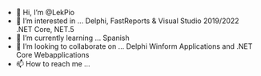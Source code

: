 - 👋 Hi, I’m @LekPio
- 👀 I’m interested in ... Delphi, FastReports & Visual Studio 2019/2022 .NET Core, NET.5
- 🌱 I’m currently learning ... Spanish
- 💞️ I’m looking to collaborate on ... Delphi Winform Applications and .NET Core Webapplications
- 📫 How to reach me ...

<!---
LekPio/LekPio is a ✨ special ✨ repository because its `README.md` (this file) appears on your GitHub profile.
You can click the Preview link to take a look at your changes.
--->
